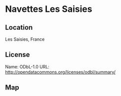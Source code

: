 # Navettes Les Saisies
    
## Location

Les Saisies, France

## License

Name: ODbL-1.0
URL: http://opendatacommons.org/licenses/odbl/summary/

## Map

<WorldMap topic="public-transport/rtfs-rt/Navettes_Les_Saisies/vehicle_positions/#" />
